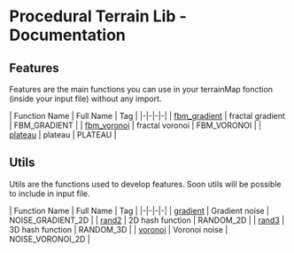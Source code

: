 # Procedural Terrain Lib - Documentation

## Features

Features are the main functions you can use in your terrainMap fonction (inside your input file) without any import.

| Function Name | Full Name | Tag |
|-|-|-|-|
| [fbm_gradient](features/fbm_gradient.md) | fractal gradient | FBM_GRADIENT |
| [fbm_voronoi](features/fbm_voronoi.md) | fractal voronoi | FBM_VORONOI |
| [plateau](features/plateau.md) | plateau | PLATEAU |


## Utils

Utils are the functions used to develop features. Soon utils will be possible to include in input file.

| Function Name | Full Name | Tag |
|-|-|-|-|
| [gradient](utils/gradient.md) | Gradient noise | NOISE_GRADIENT_2D |
| [rand2](utils/rand2.md) | 2D hash function | RANDOM_2D |
| [rand3](utils/rand3.md) | 3D hash function | RANDOM_3D |
| [voronoi](utils/voronoi.md) | Voronoi noise | NOISE_VORONOI_2D |
